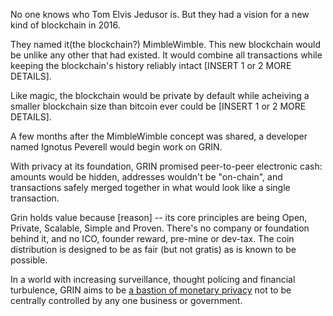 No one knows who Tom Elvis Jedusor is. But they had a vision for a new kind of blockchain in 2016.

They named it(the blockchain?) MimbleWimble. This new blockchain would be unlike any other that had existed. It would combine all transactions while keeping the blockchain's history reliably intact [INSERT 1 or 2 MORE DETAILS].

Like magic, the blockchain would be private by default while acheiving a smaller blockchain size than bitcoin ever could be [INSERT 1 or 2 MORE DETAILS].

A few months after the MimbleWimble concept was shared, a developer named Ignotus Peverell would begin work on GRIN.

With privacy at its foundation, GRIN promised peer-to-peer electronic cash: amounts would be hidden, addresses wouldn't be "on-chain", and transactions safely merged together in what would look like a single transaction.

Grin holds value because [reason]  -- its core principles are being Open, Private, Scalable, Simple and Proven. There's no company or foundation behind it, and no ICO, founder reward, pre-mine or dev-tax. The coin distribution is designed to be as fair (but not gratis) as is known to be possible.

In a world with increasing surveillance, thought policing and financial turbulence, GRIN aims to be [a bastion of monetary privacy](rewrite) not to be centrally controlled by any one business or government.

